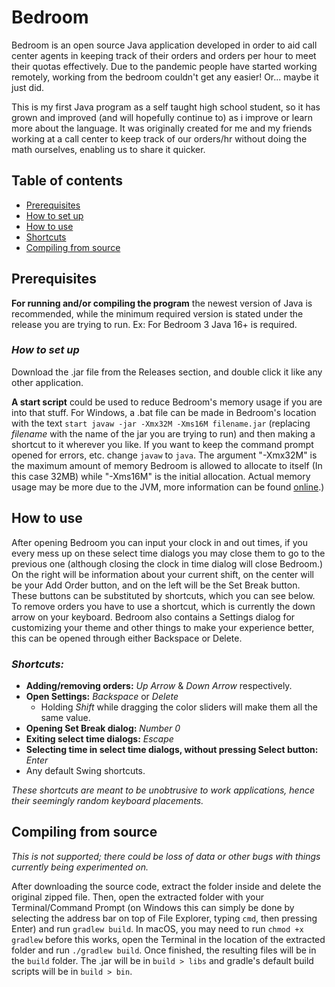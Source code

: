 # Bedroom
Bedroom is an open source Java application developed in order to aid call center agents in keeping track of their orders 
and orders per hour to meet their quotas effectively. Due to the pandemic people have started working remotely, working 
from the bedroom couldn't get any easier! Or... maybe it just did.

This is my first Java program as a self taught high school student, so it has grown and improved (and will hopefully 
continue to) as i improve or learn more about the language. It was originally created for me and my friends working 
at a call center to keep track of our orders/hr without doing the math ourselves, enabling us to share it quicker.

## Table of contents
* [Prerequisites](https://github.com/swiftsatchel/bedroom#prerequisites)
* [How to set up](https://github.com/swiftsatchel/bedroom#how-to-set-up)
* [How to use](https://github.com/swiftsatchel/bedroom#how-to-use)
* [Shortcuts](https://github.com/swiftsatchel/bedroom#shortcuts)
* [Compiling from source](https://github.com/swiftsatchel/bedroom#compiling-from-source)

## Prerequisites
**For running and/or compiling the program** the newest version of Java is recommended, while the minimum required
version is stated under the release you are trying to run. Ex: For Bedroom 3 Java 16+ is required.

### _How to set up_
Download the .jar file from the Releases section, and double click it like any other application.

**A start script** could be used to reduce Bedroom's memory usage if you are into that stuff. For Windows, 
a .bat file can be made in Bedroom's location with the text ```start javaw -jar -Xmx32M -Xms16M filename.jar``` 
(replacing _filename_ with the name of the jar you are trying to run) and then making a shortcut to it wherever 
you like. If you want to keep the command prompt opened for errors, etc. change ```javaw```  to ```java```. The 
argument "-Xmx32M" is the maximum amount of memory Bedroom is allowed to allocate to itself (In this case 32MB) 
while "-Xms16M" is the initial allocation. Actual memory usage may be more due to the JVM, more information can 
be found [online](https://plumbr.io/blog/memory-leaks/why-does-my-java-process-consume-more-memory-than-xmx).)

## How to use
After opening Bedroom you can input your clock in and out times, if you every mess up on these select time dialogs you
may close them to go to the previous one (although closing the clock in time dialog will close Bedroom.) On the right will
be information about your current shift, on the center will be your Add Order button, and on the left will be the Set
Break button. These buttons can be substituted by shortcuts, which you can see below. To remove orders you have to use
a shortcut, which is currently the down arrow on your keyboard. Bedroom also contains a Settings dialog for customizing
your theme and other things to make your experience better, this can be opened through either Backspace or Delete.

### _Shortcuts:_
* **Adding/removing orders:** _Up Arrow_ & _Down Arrow_ respectively.
* **Open Settings:** _Backspace_ or _Delete_
   * Holding _Shift_ while dragging the color sliders will make them all the same value.
* **Opening Set Break dialog:** _Number 0_
* **Exiting select time dialogs:** _Escape_
* **Selecting time in select time dialogs, without pressing Select button:** _Enter_
* Any default Swing shortcuts.

_These shortcuts are meant to be unobtrusive to work applications,
hence their seemingly random keyboard placements._

## Compiling from source
_This is not supported; there could be loss of data or other bugs with things currently being experimented on._

After downloading the source code, extract the folder inside and delete the original zipped file. Then, open the 
extracted folder with your Terminal/Command Prompt (on Windows this can simply be done by selecting the address bar on 
top of File Explorer, typing ```cmd```, then pressing Enter) and run ```gradlew build```. In macOS, you may need to 
run ```chmod +x gradlew``` before this works, open the Terminal in the location of the extracted folder and run 
```./gradlew build```. Once finished, the resulting files will be in the ```build``` folder. The .jar will be in 
```build > libs``` and gradle's default build scripts will be in ```build > bin```.
